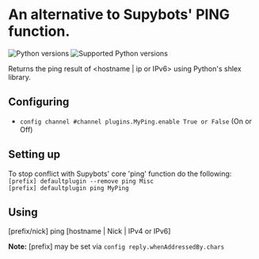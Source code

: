 # An alternative to Supybots' PING function.

![Python versions](https://img.shields.io/badge/Python-version-blue) ![Supported Python versions](https://img.shields.io/badge/3.9%2C%203.10%2C%203.11-blue.svg)


Returns the ping result of <hostname | ip or IPv6> using Python's shlex library.

## Configuring

* `config channel #channel plugins.MyPing.enable True or False` (On or Off)

## Setting up

To stop conflict with Supybots' core 'ping' function do the following:\
`[prefix] defaultplugin --remove ping Misc`\
`[prefix] defaultplugin ping MyPing`

## Using

[prefix/nick] ping [hostname | Nick | IPv4 or IPv6]

**Note:** [prefix] may be set via `config reply.whenAddressedBy.chars`

